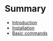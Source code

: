 # Summary

* [Introduction](chapter1.md)
* [Installation](chapter2.md)
* [Basic commands](chapter3.md)
